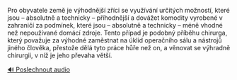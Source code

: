 
Pro obyvatele země je výhodnější zříci se využívání určitých možností, které jsou – absolutně a technicky – příhodnější a dovážet komodity vyrobené v zahraničí za podmínek, které jsou – absolutně a technicky – méně vhodné než nepoužívané domácí zdroje. Tento případ je podobný příběhu chirurga, který považuje za výhodné zaměstnat na úklid operačního sálu a nástrojů jiného člověka, přestože dělá tyto práce hůře než on, a věnovat se výhradně chirurgii, v níž je jeho převaha větší.

[🔊 Poslechnout audio](/data/7-paragraphs/audio/chapter_36/para_007-Pro-obyvatele-zem-je-vhodnj-zci-se-vyuvn.mp3)
